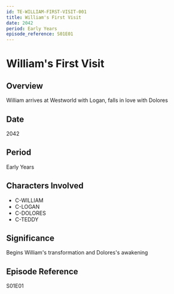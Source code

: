 ```yaml
---
id: TE-WILLIAM-FIRST-VISIT-001
title: William's First Visit
date: 2042
period: Early Years
episode_reference: S01E01
---
```


# William's First Visit

## Overview
William arrives at Westworld with Logan, falls in love with Dolores

## Date
2042

## Period
Early Years

## Characters Involved
- C-WILLIAM
- C-LOGAN
- C-DOLORES
- C-TEDDY

## Significance
Begins William's transformation and Dolores's awakening

## Episode Reference
S01E01
